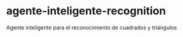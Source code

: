 # agente-inteligente-recognition
Agente inteligente para el reconocimiento de cuadrados y triángulos
